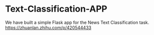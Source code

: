 # Text-Classification-APP
We have built a simple Flask app for the News Text Classification task.
https://zhuanlan.zhihu.com/p/420544433
